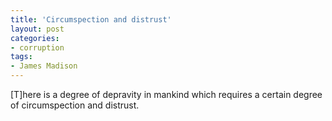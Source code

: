 ```yaml
---
title: 'Circumspection and distrust'
layout: post
categories:
- corruption
tags:
- James Madison
---
```


\[T\]here is a degree of depravity in mankind which requires a certain degree of circumspection and distrust.
